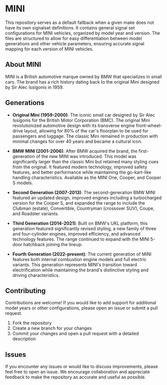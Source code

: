 # MINI

This repository serves as a default fallback when a given make does not have its own signalset definitions. It contains general signal set configurations for MINI vehicles, organized by model year and version. The files are structured to allow for easy differentiation between model generations and other vehicle parameters, ensuring accurate signal mapping for each version of MINI vehicles.

## About MINI

MINI is a British automotive marque owned by BMW that specializes in small cars. The brand has a rich history dating back to the original Mini designed by Sir Alec Issigonis in 1959.

## Generations

- **Original Mini (1959-2000)**: The iconic small car designed by Sir Alec Issigonis for the British Motor Corporation (BMC). The original Mini revolutionized automotive design with its transverse engine front-wheel-drive layout, allowing for 80% of the car's floorplan to be used for passengers and luggage. The classic Mini remained in production with minimal changes for over 40 years and became a cultural icon.

- **BMW MINI (2001-2006)**: After BMW acquired the brand, the first-generation of the new MINI was introduced. This model was significantly larger than the classic Mini but retained many styling cues from the original. It featured modern technology, improved safety features, and better performance while maintaining the go-kart-like handling characteristics. Available as the MINI One, Cooper, and Cooper S models.

- **Second Generation (2007-2013)**: The second-generation BMW MINI featured an updated design, improved engines including a turbocharged version for the Cooper S, and expanded the range to include the Clubman (estate), Convertible, Countryman (crossover SUV), Coupe, and Roadster variants.

- **Third Generation (2014-2021)**: Built on BMW's UKL platform, this generation featured significantly revised styling, a new family of three and four-cylinder engines, improved efficiency, and advanced technology features. The range continued to expand with the MINI 5-door hatchback joining the lineup.

- **Fourth Generation (2022-present)**: The current generation of MINI features both internal combustion engine models and full electric variants. This generation represents MINI's transition toward electrification while maintaining the brand's distinctive styling and driving characteristics.

## Contributing

Contributions are welcome! If you would like to add support for additional model years or other configurations, please open an issue or submit a pull request.

1. Fork the repository
2. Create a new branch for your changes
3. Commit your changes and open a pull request with a detailed description

## Issues

If you encounter any issues or would like to discuss improvements, please feel free to open an issue. We encourage collaboration and appreciate feedback to make the repository as accurate and useful as possible.
